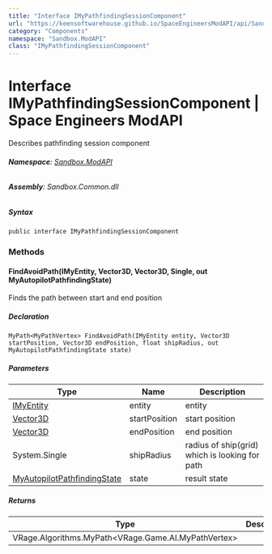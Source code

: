 ```yaml
---
title: "Interface IMyPathfindingSessionComponent"
url: "https://keensoftwarehouse.github.io/SpaceEngineersModAPI/api/Sandbox.ModAPI.IMyPathfindingSessionComponent.html"
category: "Components"
namespace: "Sandbox.ModAPI"
class: "IMyPathfindingSessionComponent"
---
```


# Interface IMyPathfindingSessionComponent | Space Engineers ModAPI

Describes pathfinding session component

###### **Namespace**: [Sandbox.ModAPI](https://keensoftwarehouse.github.io/SpaceEngineersModAPI/api/Sandbox.ModAPI.html)

###### **Assembly**: Sandbox.Common.dll

##### Syntax

```
public interface IMyPathfindingSessionComponent
```

### Methods

#### FindAvoidPath(IMyEntity, Vector3D, Vector3D, Single, out MyAutopilotPathfindingState)

Finds the path between start and end position

##### Declaration

```
MyPath<MyPathVertex> FindAvoidPath(IMyEntity entity, Vector3D startPosition, Vector3D endPosition, float shipRadius, out MyAutopilotPathfindingState state)
```

##### Parameters

| Type | Name | Description |
| --- | --- | --- |
| [IMyEntity](https://keensoftwarehouse.github.io/SpaceEngineersModAPI/api/VRage.ModAPI.IMyEntity.html) | entity | entity |
| [Vector3D](https://keensoftwarehouse.github.io/SpaceEngineersModAPI/api/VRageMath.Vector3D.html) | startPosition | start position |
| [Vector3D](https://keensoftwarehouse.github.io/SpaceEngineersModAPI/api/VRageMath.Vector3D.html) | endPosition | end position |
| System.Single | shipRadius | radius of ship(grid) which is looking for path |
| [MyAutopilotPathfindingState](https://keensoftwarehouse.github.io/SpaceEngineersModAPI/api/Sandbox.ModAPI.MyAutopilotPathfindingState.html) | state | result state |

##### Returns

| Type | Description |
| --- | --- |
| VRage.Algorithms.MyPath<VRage.Game.AI.MyPathVertex\> |     |